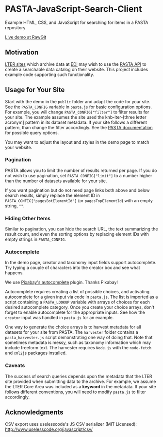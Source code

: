 # PASTA-JavaScript-Search-Client
Example HTML, CSS, and JavaScript for searching for items in a PASTA repository

[Live demo at RawGit](https://cdn.rawgit.com/BLE-LTER/PASTA-JavaScript-Search-Client/13b502c5/public/demo.html)

## Motivation

[LTER sites](https://lternet.edu/) which archive data at [EDI](https://environmentaldatainitiative.org/) may wish to use the [PASTA API](https://pastaplus-core.readthedocs.io/en/latest/doc_tree/pasta_api/data_package_manager_api.html#search-data-packages) to create a searchable data catalog on their website. This project includes example code supporting such functionality.

## Usage for Your Site

Start with the demo in the `public` folder and adapt the code for your site.  See the `PASTA_CONFIG` variable in `pasta.js` for basic configuration options.  For example, you will change `PASTA_CONFIG["filter"]` to filter results for your site. The example assumes the site used the knb-lter-[three letter acronym] pattern in its dataset metadata. If your site follows a different pattern, than change the filter accordingly. See the [PASTA documentation](https://pastaplus-core.readthedocs.io/en/latest/doc_tree/pasta_api/data_package_manager_api.html#search-data-packages) for possible query options.

You may want to adjust the layout and styles in the demo page to match your website.

### Pagination

PASTA allows you to limit the number of results returned per page. If you do not wish to use pagination, set `PASTA_CONFIG["limit"]` to a number higher than the number of datasets available for your site.

If you want pagination but do not need page links both above and below search results, simply replace the element ID in `PASTA_CONFIG["pagesBotElementId"]` (or `pagesTopElementId`) with an empty string, `""`. 

### Hiding Other Items

Similar to pagination, you can hide the search URL, the text summarizing the result count, and even the sorting options by replacing element IDs with empty strings in `PASTA_CONFIG`.

### Autocomplete

In the demo page, creator and taxonomy input fields support autocomplete.  Try typing a couple of characters into the creator box and see what happens.  

We use [Pixabay's autocomplete](https://github.com/Pixabay/JavaScript-autoComplete) plugin. Thanks Pixabay!

Autocomplete requires creating a list of possible choices, and activating autocomplete for a given input via code in `pasta.js`.  The list is imported as a script containing a `PASTA_LOOKUP` variable with arrays of choices for each desired autocomplete category. Once you create your choice arrays, don't forget to enable autocomplete for the appropriate inputs.  See how the `creator` input was handled in `pasta.js` for an example.

One way to generate the choice arrays is to harvest metadata for all datasets for your site from PASTA.  The `harvester` folder contains a `pasta_harvester.js` script demonstrating one way of doing that. Note that sometimes metadata is messy, such as taxonomy information which may include freeform text.  The harvester requires `Node.js` with the `node-fetch` and `xml2js` packages installed.

### Caveats

The success of search queries depends upon the metadata that the LTER site provided when submitting data to the archive.  For example, we assume the LTER Core Area was included as a **keyword** in the metadata.  If your site follows different conventions, you will need to modify `pasta.js` to filter accordingly.

## Acknowledgments

CSV export uses uselesscode's JS CSV serializer (MIT Licensed):
http://www.uselesscode.org/javascript/csv/
